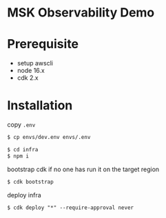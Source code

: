 # MSK Observability Demo

# Prerequisite

- setup awscli
- node 16.x
- cdk 2.x

# Installation

copy `.env`

```bash
$ cp envs/dev.env envs/.env
```

```bash
$ cd infra
$ npm i
```

bootstrap cdk if no one has run it on the target region

```bash
$ cdk bootstrap
```

deploy infra

```
$ cdk deploy "*" --require-approval never
```
